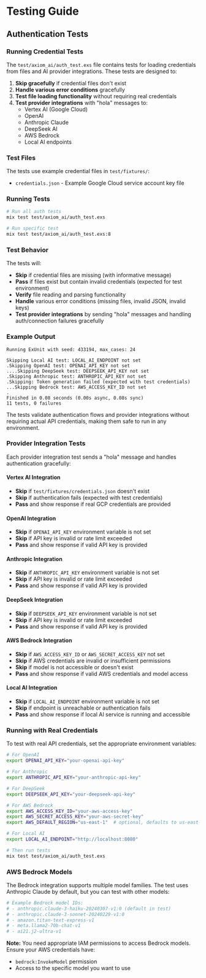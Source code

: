 # Testing Guide

## Authentication Tests

### Running Credential Tests

The `test/axiom_ai/auth_test.exs` file contains tests for loading credentials from files and AI provider integrations. These tests are designed to:

1. **Skip gracefully** if credential files don't exist
2. **Handle various error conditions** gracefully
3. **Test file loading functionality** without requiring real credentials
4. **Test provider integrations** with "hola" messages to:
   - Vertex AI (Google Cloud)
   - OpenAI
   - Anthropic Claude
   - DeepSeek AI
   - AWS Bedrock
   - Local AI endpoints

### Test Files

The tests use example credential files in `test/fixtures/`:

- `credentials.json` - Example Google Cloud service account key file

### Running Tests

```bash
# Run all auth tests
mix test test/axiom_ai/auth_test.exs

# Run specific test
mix test test/axiom_ai/auth_test.exs:8
```

### Test Behavior

The tests will:
- **Skip** if credential files are missing (with informative message)
- **Pass** if files exist but contain invalid credentials (expected for test environment)
- **Verify** file reading and parsing functionality
- **Handle** various error conditions (missing files, invalid JSON, invalid keys)
- **Test provider integrations** by sending "hola" messages and handling auth/connection failures gracefully

### Example Output

```
Running ExUnit with seed: 433194, max_cases: 24

Skipping Local AI test: LOCAL_AI_ENDPOINT not set
.Skipping OpenAI test: OPENAI_API_KEY not set
....Skipping DeepSeek test: DEEPSEEK_API_KEY not set
.Skipping Anthropic test: ANTHROPIC_API_KEY not set
.Skipping: Token generation failed (expected with test credentials)
...Skipping Bedrock test: AWS_ACCESS_KEY_ID not set
.
Finished in 0.08 seconds (0.00s async, 0.08s sync)
11 tests, 0 failures
```

The tests validate authentication flows and provider integrations without requiring actual API credentials, making them safe to run in any environment.

### Provider Integration Tests

Each provider integration test sends a "hola" message and handles authentication gracefully:

#### Vertex AI Integration
- **Skip** if `test/fixtures/credentials.json` doesn't exist
- **Skip** if authentication fails (expected with test credentials)
- **Pass** and show response if real GCP credentials are provided

#### OpenAI Integration  
- **Skip** if `OPENAI_API_KEY` environment variable is not set
- **Skip** if API key is invalid or rate limit exceeded
- **Pass** and show response if valid API key is provided

#### Anthropic Integration
- **Skip** if `ANTHROPIC_API_KEY` environment variable is not set  
- **Skip** if API key is invalid or rate limit exceeded
- **Pass** and show response if valid API key is provided

#### DeepSeek Integration
- **Skip** if `DEEPSEEK_API_KEY` environment variable is not set
- **Skip** if API key is invalid or rate limit exceeded  
- **Pass** and show response if valid API key is provided

#### AWS Bedrock Integration
- **Skip** if `AWS_ACCESS_KEY_ID` or `AWS_SECRET_ACCESS_KEY` not set
- **Skip** if AWS credentials are invalid or insufficient permissions
- **Skip** if model is not accessible or doesn't exist
- **Pass** and show response if valid AWS credentials and model access

#### Local AI Integration
- **Skip** if `LOCAL_AI_ENDPOINT` environment variable is not set
- **Skip** if endpoint is unreachable or authentication fails
- **Pass** and show response if local AI service is running and accessible

### Running with Real Credentials

To test with real API credentials, set the appropriate environment variables:

```bash
# For OpenAI
export OPENAI_API_KEY="your-openai-api-key"

# For Anthropic
export ANTHROPIC_API_KEY="your-anthropic-api-key"

# For DeepSeek
export DEEPSEEK_API_KEY="your-deepseek-api-key"

# For AWS Bedrock
export AWS_ACCESS_KEY_ID="your-aws-access-key"
export AWS_SECRET_ACCESS_KEY="your-aws-secret-key"
export AWS_DEFAULT_REGION="us-east-1"  # optional, defaults to us-east-1

# For Local AI
export LOCAL_AI_ENDPOINT="http://localhost:8080"

# Then run tests
mix test test/axiom_ai/auth_test.exs
```

### AWS Bedrock Models

The Bedrock integration supports multiple model families. The test uses Anthropic Claude by default, but you can test with other models:

```bash
# Example Bedrock model IDs:
# - anthropic.claude-3-haiku-20240307-v1:0 (default in test)
# - anthropic.claude-3-sonnet-20240229-v1:0
# - amazon.titan-text-express-v1
# - meta.llama2-70b-chat-v1
# - ai21.j2-ultra-v1
```

**Note:** You need appropriate IAM permissions to access Bedrock models. Ensure your AWS credentials have:
- `bedrock:InvokeModel` permission
- Access to the specific model you want to use
